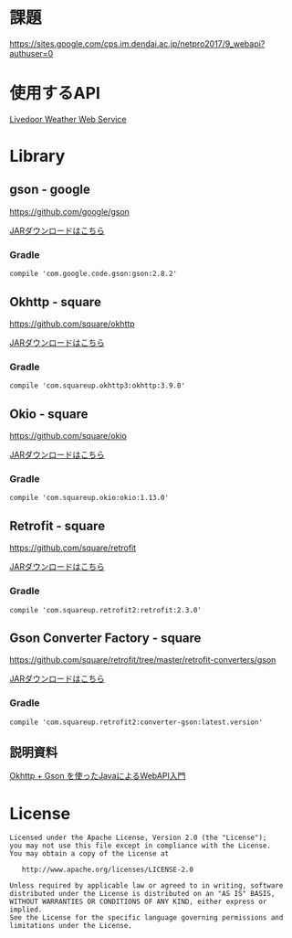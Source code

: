 # 課題
https://sites.google.com/cps.im.dendai.ac.jp/netpro2017/9_webapi?authuser=0

# 使用するAPI
[Livedoor Weather Web Service](http://weather.livedoor.com/weather_hacks/webservice)


# Library
## gson - google
https://github.com/google/gson

[JARダウンロードはこちら](https://maven-badges.herokuapp.com/maven-central/com.google.code.gson/gson)

### Gradle

```
compile 'com.google.code.gson:gson:2.8.2'
```


## Okhttp - square
https://github.com/square/okhttp

[JARダウンロードはこちら](https://search.maven.org/remote_content?g=com.squareup.okhttp3&a=okhttp&v=LATEST)

### Gradle

```
compile 'com.squareup.okhttp3:okhttp:3.9.0'
```

## Okio - square
https://github.com/square/okio

[JARダウンロードはこちら](https://search.maven.org/remote_content?g=com.squareup.okio&a=okio&v=LATEST)

### Gradle

```
compile 'com.squareup.okio:okio:1.13.0'
```

## Retrofit - square
https://github.com/square/retrofit

[JARダウンロードはこちら](https://search.maven.org/remote_content?g=com.squareup.retrofit2&a=retrofit&v=LATEST)


### Gradle

```
compile 'com.squareup.retrofit2:retrofit:2.3.0'
```

## Gson Converter Factory - square
https://github.com/square/retrofit/tree/master/retrofit-converters/gson

[JARダウンロードはこちら](https://repo2.maven.org/maven2/com/squareup/retrofit2/converter-gson/2.3.0/converter-gson-2.3.0.jar)

### Gradle

```
compile 'com.squareup.retrofit2:converter-gson:latest.version'
```

## 説明資料
[Okhttp + Gson を使ったJavaによるWebAPI入門](http://nshiba.hatenablog.com/entry/2016/11/22/003111)

# License
```
Licensed under the Apache License, Version 2.0 (the "License");
you may not use this file except in compliance with the License.
You may obtain a copy of the License at

   http://www.apache.org/licenses/LICENSE-2.0

Unless required by applicable law or agreed to in writing, software
distributed under the License is distributed on an "AS IS" BASIS,
WITHOUT WARRANTIES OR CONDITIONS OF ANY KIND, either express or implied.
See the License for the specific language governing permissions and
limitations under the License.
```
